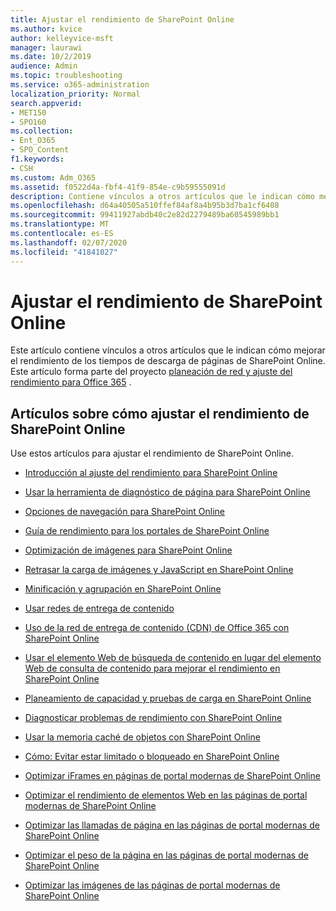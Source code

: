 ```yaml
---
title: Ajustar el rendimiento de SharePoint Online
ms.author: kvice
author: kelleyvice-msft
manager: laurawi
ms.date: 10/2/2019
audience: Admin
ms.topic: troubleshooting
ms.service: o365-administration
localization_priority: Normal
search.appverid:
- MET150
- SPO160
ms.collection:
- Ent_O365
- SPO_Content
f1.keywords:
- CSH
ms.custom: Adm_O365
ms.assetid: f0522d4a-fbf4-41f9-854e-c9b59555091d
description: Contiene vínculos a otros artículos que le indican cómo mejorar el rendimiento de los tiempos de descarga de páginas de SharePoint Online.
ms.openlocfilehash: d64a40505a510ffef84af8a4b95b3d7ba1cf6408
ms.sourcegitcommit: 99411927abdb40c2e82d2279489ba60545989bb1
ms.translationtype: MT
ms.contentlocale: es-ES
ms.lasthandoff: 02/07/2020
ms.locfileid: "41841027"
---
```

# <a name="tune-sharepoint-online-performance"></a>Ajustar el rendimiento de SharePoint Online

Este artículo contiene vínculos a otros artículos que le indican cómo mejorar el rendimiento de los tiempos de descarga de páginas de SharePoint Online. Este artículo forma parte del proyecto [planeación de red y ajuste del rendimiento para Office 365](https://aka.ms/tune) .

## <a name="articles-about-fine-tuning-sharepoint-online-performance"></a>Artículos sobre cómo ajustar el rendimiento de SharePoint Online

Use estos artículos para ajustar el rendimiento de SharePoint Online.
  
- [Introducción al ajuste del rendimiento para SharePoint Online](introduction-to-performance-tuning-for-sharepoint-online.md)

- [Usar la herramienta de diagnóstico de página para SharePoint Online](page-diagnostics-for-spo.md)

- [Opciones de navegación para SharePoint Online](navigation-options-for-sharepoint-online.md)

- [Guía de rendimiento para los portales de SharePoint Online](https://docs.microsoft.com/sharepoint/dev/solution-guidance/portal-performance)

- [Optimización de imágenes para SharePoint Online](image-optimization-for-sharepoint-online.md)

- [Retrasar la carga de imágenes y JavaScript en SharePoint Online](delay-loading-images-and-javascript-in-sharepoint-online.md)

- [Minificación y agrupación en SharePoint Online](minification-and-bundling-in-sharepoint-online.md)

- [Usar redes de entrega de contenido](using-content-delivery-networks-with-sharepoint-online.md)

- [Uso de la red de entrega de contenido (CDN) de Office 365 con SharePoint Online](use-office-365-cdn-with-spo.md)

- [Usar el elemento Web de búsqueda de contenido en lugar del elemento Web de consulta de contenido para mejorar el rendimiento en SharePoint Online](using-content-search-web-part-instead-of-content-query-web-part-to-improve-perfo.md)

- [Planeamiento de capacidad y pruebas de carga en SharePoint Online](capacity-planning-and-load-testing-sharepoint-online.md)

- [Diagnosticar problemas de rendimiento con SharePoint Online](diagnosing-performance-issues-with-sharepoint-online.md)

- [Usar la memoria caché de objetos con SharePoint Online](using-the-object-cache-with-sharepoint-online.md)

- [Cómo: Evitar estar limitado o bloqueado en SharePoint Online](https://msdn.microsoft.com/library/office/dn889829.aspx)

- [Optimizar iFrames en páginas de portal modernas de SharePoint Online](modern-iframe-optimization.md)

- [Optimizar el rendimiento de elementos Web en las páginas de portal modernas de SharePoint Online](modern-web-part-optimization.md)

- [Optimizar las llamadas de página en las páginas de portal modernas de SharePoint Online](modern-page-call-optimization.md)

- [Optimizar el peso de la página en las páginas de portal modernas de SharePoint Online](modern-page-weight-optimization.md)

- [Optimizar las imágenes de las páginas de portal modernas de SharePoint Online](modern-image-optimization.md)
